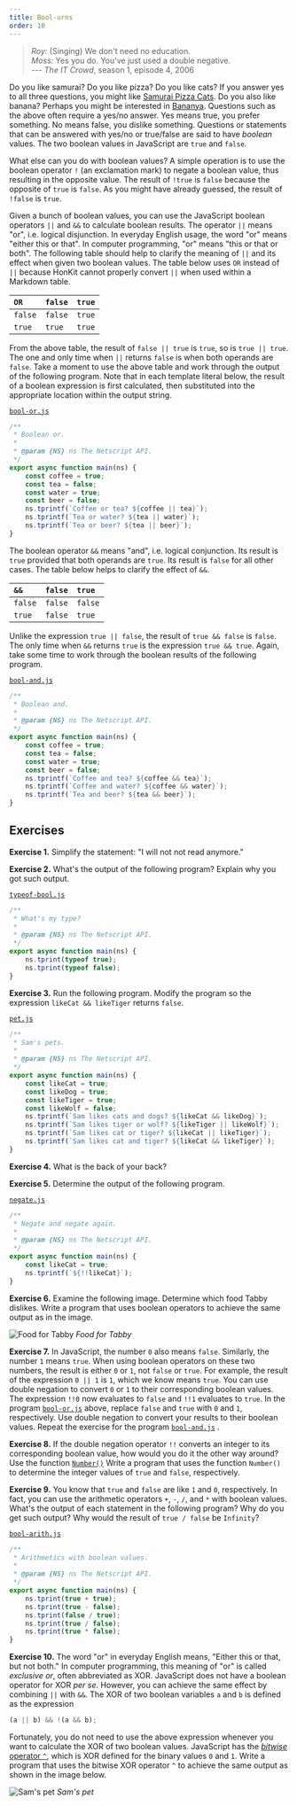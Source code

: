 ```yaml
---
title: Bool-urns
order: 10
---
```


> _Roy:_ (Singing) We don't need no education.\
> _Moss:_ Yes you do. You've just used a double negative.\
> --- _The IT Crowd_, season 1, episode 4, 2006

Do you like samurai? Do you like pizza? Do you like cats? If you answer yes to
all three questions, you might like [Samurai Pizza Cats][SamuraiPizzaCats]. Do
you also like banana? Perhaps you might be interested in [Bananya][Bananya].
Questions such as the above often require a yes/no answer. Yes means true, you
prefer something. No means false, you dislike something. Questions or statements
that can be answered with yes/no or true/false are said to have _boolean_
values. The two boolean values in JavaScript are `true` and `false`.

What else can you do with boolean values? A simple operation is to use the
boolean operator `!` (an exclamation mark) to negate a boolean value, thus
resulting in the opposite value. The result of `!true` is `false` because the
opposite of `true` is `false`. As you might have already guessed, the result of
`!false` is `true`.

Given a bunch of boolean values, you can use the JavaScript boolean operators
`||` and `&&` to calculate boolean results. The operator `||` means "or", i.e.
logical disjunction. In everyday English usage, the word "or" means "either this
or that". In computer programming, "or" means "this or that or both". The
following table should help to clarify the meaning of `||` and its effect when
given two boolean values. The table below uses `OR` instead of `||` because
HonKit cannot properly convert `||` when used within a Markdown table.

| `OR`    | `false` | `true` |
| :------ | :------ | :----- |
| `false` | `false` | `true` |
| `true`  | `true`  | `true` |

From the above table, the result of `false || true` is `true`, so is
`true || true`. The one and only time when `||` returns `false` is when both
operands are `false`. Take a moment to use the above table and work through the
output of the following program. Note that in each template literal below, the
result of a boolean expression is first calculated, then substituted into the
appropriate location within the output string.

[`bool-or.js`](https://github.com/quacksouls/lyf/blob/main/assets/src/data/bool-or.js)
```js
/**
 * Boolean or.
 *
 * @param {NS} ns The Netscript API.
 */
export async function main(ns) {
    const coffee = true;
    const tea = false;
    const water = true;
    const beer = false;
    ns.tprintf(`Coffee or tea? ${coffee || tea}`);
    ns.tprintf(`Tea or water? ${tea || water}`);
    ns.tprintf(`Tea or beer? ${tea || beer}`);
}
```

The boolean operator `&&` means "and", i.e. logical conjunction. Its result is
`true` provided that both operands are `true`. Its result is `false` for all
other cases. The table below helps to clarify the effect of `&&`.

| `&&`    | `false` | `true`  |
| :------ | :------ | :------ |
| `false` | `false` | `false` |
| `true`  | `false` | `true`  |

Unlike the expression `true || false`, the result of `true && false` is `false`.
The only time when `&&` returns `true` is the expression `true && true`. Again,
take some time to work through the boolean results of the following program.

[`bool-and.js`](https://github.com/quacksouls/lyf/blob/main/assets/src/data/bool-and.js)
```js
/**
 * Boolean and.
 *
 * @param {NS} ns The Netscript API.
 */
export async function main(ns) {
    const coffee = true;
    const tea = false;
    const water = true;
    const beer = false;
    ns.tprintf(`Coffee and tea? ${coffee && tea}`);
    ns.tprintf(`Coffee and water? ${coffee && water}`);
    ns.tprintf(`Tea and beer? ${tea && beer}`);
}
```

<!--=========================================================================-->

## Exercises

<!-- prettier-ignore-start -->
<strong>Exercise 1.</strong> Simplify the statement: "I will not not read anymore."
<!-- prettier-ignore-end -->

<!-- prettier-ignore-start -->
<strong>Exercise 2.</strong> What's the output of the following program? Explain why you got such output.
<!-- prettier-ignore-end -->

[`typeof-bool.js`](https://github.com/quacksouls/lyf/blob/main/assets/src/data/typeof-bool.js)
```js
/**
 * What's my type?
 *
 * @param {NS} ns The Netscript API.
 */
export async function main(ns) {
    ns.tprint(typeof true);
    ns.tprint(typeof false);
}
```

<!-- prettier-ignore-start -->
<strong>Exercise 3.</strong> Run the following program. Modify the program so the expression
`likeCat && likeTiger` returns `false`.
<!-- prettier-ignore-end -->

[`pet.js`](https://github.com/quacksouls/lyf/blob/main/assets/src/data/pet.js)
```js
/**
 * Sam's pets.
 *
 * @param {NS} ns The Netscript API.
 */
export async function main(ns) {
    const likeCat = true;
    const likeDog = true;
    const likeTiger = true;
    const likeWolf = false;
    ns.tprintf(`Sam likes cats and dogs? ${likeCat && likeDog}`);
    ns.tprintf(`Sam likes tiger or wolf? ${likeTiger || likeWolf}`);
    ns.tprintf(`Sam likes cat or tiger? ${likeCat || likeTiger}`);
    ns.tprintf(`Sam likes cat and tiger? ${likeCat && likeTiger}`);
}
```

<!-- prettier-ignore-start -->
<strong>Exercise 4.</strong> What is the back of your back?
<!-- prettier-ignore-end -->

<!-- prettier-ignore-start -->
<strong>Exercise 5.</strong> Determine the output of the following program.
<!-- prettier-ignore-end -->

[`negate.js`](https://github.com/quacksouls/lyf/blob/main/assets/src/data/negate.js)
```js
/**
 * Negate and negate again.
 *
 * @param {NS} ns The Netscript API.
 */
export async function main(ns) {
    const likeCat = true;
    ns.tprintf(`${!!likeCat}`);
}
```

<!-- prettier-ignore-start -->
<strong>Exercise 6.</strong> Examine the following image. Determine which food Tabby dislikes. Write a
program that uses boolean operators to achieve the same output as in the image.
<!-- prettier-ignore-end -->

<!-- prettier-ignore-start -->
![Food for Tabby](data/food.png "Food for Tabby")
_Food for Tabby_
<!-- prettier-ignore-end -->

<!-- prettier-ignore-start -->
<strong>Exercise 7.</strong> In JavaScript, the number `0` also means `false`. Similarly, the number `1`
means `true`. When using boolean operators on these two numbers, the result is
either `0` or `1`, not `false` or `true`. For example, the result of the
expression `0 || 1` is `1`, which we know means `true`. You can use double
negation to convert `0` or `1` to their corresponding boolean values. The
expression `!!0` now evaluates to `false` and `!!1` evaluates to `true`. In the
program
[`bool-or.js`](https://github.com/quacksouls/lyf/blob/main/assets/src/data/bool-or.js)
above, replace `false` and `true` with `0` and `1`, respectively. Use double
negation to convert your results to their boolean values. Repeat the exercise
for the program
[`bool-and.js`](https://github.com/quacksouls/lyf/blob/main/assets/src/data/bool-and.js)
.
<!-- prettier-ignore-end -->

<!-- prettier-ignore-start -->
<strong>Exercise 8.</strong> If the double negation operator `!!` converts an integer to its corresponding
boolean value, how would you do it the other way around? Use the function
[`Number()`][Number] Write a program that uses the function `Number()` to
determine the integer values of `true` and `false`, respectively.
<!-- prettier-ignore-end -->

<!-- prettier-ignore-start -->
<strong>Exercise 9.</strong> You know that `true` and `false` are like `1` and `0`, respectively. In fact,
you can use the arithmetic operators `+`, `-`, `/`, and `*` with boolean values.
What's the output of each statement in the following program? Why do you get
such output? Why would the result of `true / false` be `Infinity`?
<!-- prettier-ignore-end -->

[`bool-arith.js`](https://github.com/quacksouls/lyf/blob/main/assets/src/data/bool-arith.js)
```js
/**
 * Arithmetics with boolean values.
 *
 * @param {NS} ns The Netscript API.
 */
export async function main(ns) {
    ns.tprint(true + true);
    ns.tprint(true - false);
    ns.tprint(false / true);
    ns.tprint(true / false);
    ns.tprint(true * false);
}
```

<!-- prettier-ignore-start -->
<strong>Exercise 10.</strong> The word "or" in everyday English means, "Either this or that, but not both." In
computer programming, this meaning of "or" is called _exclusive or_, often
abbreviated as XOR. JavaScript does not have a boolean operator for XOR _per
se_. However, you can achieve the same effect by combining `||` with `&&`. The
XOR of two boolean variables `a` and `b` is defined as the expression
<!-- prettier-ignore-end -->

```js
(a || b) && !(a && b);
```

Fortunately, you do not need to use the above expression whenever you want to
calculate the XOR of two boolean values. JavaScript has the [_bitwise_ operator
`^`][xor], which is XOR defined for the binary values `0` and `1`. Write a
program that uses the bitwise XOR operator `^` to achieve the same output as
shown in the image below.

<!-- prettier-ignore-start -->
![Sam's pet](data/pet.png "Sam's pet")
_Sam's pet_
<!-- prettier-ignore-end -->

<!--=========================================================================-->

<!-- prettier-ignore-start -->
[Bananya]: https://en.wikipedia.org/wiki/Bananya
[Number]: https://developer.mozilla.org/en-US/docs/Web/JavaScript/Reference/Global_Objects/Number
[SamuraiPizzaCats]: https://en.wikipedia.org/wiki/Samurai_Pizza_Cats
[xor]: https://developer.mozilla.org/en-US/docs/Web/JavaScript/Reference/Operators/Bitwise_XOR
<!-- prettier-ignore-end -->
